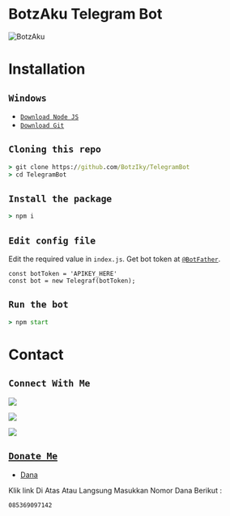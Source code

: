 # BotzAku Telegram Bot
![BotzAku](https://telegra.ph/file/f3e136d8303a429bdd9cd.jpg)

# Installation

## ```Windows```
* [`Download Node JS`](https://nodejs.org/en/download/)
* [`Download Git`](https://git-scm.com/download/win)


## ```Cloning this repo```
```cmd
> git clone https://github.com/BotzIky/TelegramBot
> cd TelegramBot
```

## ```Install the package```
```cmd
> npm i
```

## ```Edit config file```
Edit the required value in `index.js`. Get bot token at [`@BotFather`](http://t.me/BotFather).
```
const botToken = 'APIKEY_HERE'
const bot = new Telegraf(botToken);
```

## ```Run the bot```
```cmd
> npm start
```
# Contact 
## ```Connect With Me```

<p align="center">

<a href="https://wa.me/6282275403263"><img src="https://img.shields.io/badge/Contact iky-25D366?style=for-the-badge&logo=whatsapp&logoColor=white" />

<a href="http://chat.whatsapp.com/HjvNhA5PfSS0sJ4ejnLDWp"><img src="https://img.shields.io/badge/Join Official Group-25D366?style=for-the-badge&logo=whatsapp&logoColor=white" />

<a href="https://youtube.com/@BotzAku"><img src="https://img.shields.io/badge/Subscribe BotzAku-ff0000?style=for-the-badge&logo=youtube&logoColor=ff000000&link=https://youtube.com/@BotzAku" /><br>

</p>

## ```Donate Me```

* [Dana](https://link.dana.id/qr/10cmy14hh)

<p align="left">

Klik link Di Atas Atau Langsung Masukkan Nomor Dana Berikut :
```
085369097142
```
</p>
